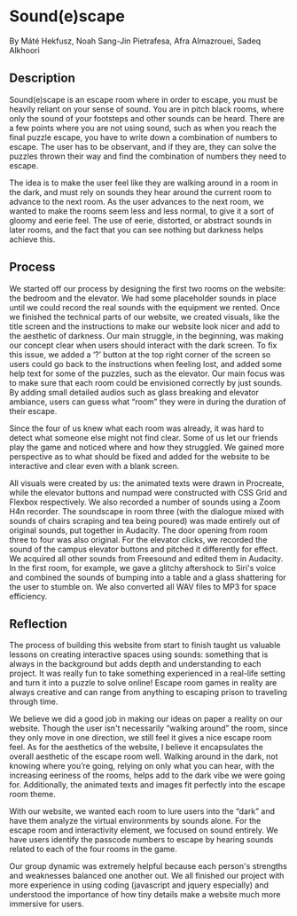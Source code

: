 # Sound(e)scape
By Máté Hekfusz, Noah Sang-Jin Pietrafesa, Afra Almazrouei, Sadeq Alkhoori

## Description
Sound(e)scape is an escape room where in order to escape, you must be heavily reliant on your sense of sound. You are in pitch black rooms, where only the sound of your footsteps and other sounds can be heard. There are a few points where you are not using sound, such as when you reach the final puzzle escape, you have to write down a combination of numbers to escape. The user has to be observant, and if they are, they can solve the puzzles thrown their way and find the combination of numbers they need to escape.

The idea is to make the user feel like they are walking around in a room in the dark, and must rely on sounds they hear around the current room to advance to the next room. As the user advances to the next room, we wanted to make the rooms seem less and less normal, to give it a sort of gloomy and eerie feel. The use of eerie, distorted, or abstract sounds in later rooms, and the fact that you can see nothing but darkness helps achieve this.

## Process
We started off our process by designing the first two rooms on the website: the bedroom and the elevator. We had some placeholder sounds in place until we could record the real sounds with the equipment we rented. Once we finished the technical parts of our website, we created visuals, like the title screen and the instructions to make our website look nicer and add to the aesthetic of darkness. Our main struggle, in the beginning, was making our concept clear when users should interact with the dark screen. To fix this issue, we added a ‘?’ button at the top right corner of the screen so users could go back to the instructions when feeling lost, and added some help text for some of the puzzles, such as the elevator. Our main focus was to make sure that each room could be envisioned correctly by just sounds. By adding small detailed audios such as glass breaking and elevator ambiance, users can guess what “room” they were in during the duration of their escape. 

Since the four of us knew what each room was already, it was hard to detect what someone else might not find clear. Some of us let our friends play the game and noticed where and how they struggled. We gained more perspective as to what should be fixed and added for the website to be interactive and clear even with a blank screen. 

All visuals were created by us: the animated texts were drawn in Procreate, while the elevator buttons and numpad were constructed with CSS Grid and Flexbox respectively. We also recorded a number of sounds using a Zoom H4n recorder. The soundscape in room three (with the dialogue mixed with sounds of chairs scraping and tea being poured) was made entirely out of original sounds, put together in Audacity. The door opening from room three to four was also original. For the elevator clicks, we recorded the sound of the campus elevator buttons and pitched it differently for effect.
We acquired all other sounds from Freesound and edited them in Audacity. In the first room, for example, we gave a glitchy aftershock to Siri's voice and combined the sounds of bumping into a table and a glass shattering for the user to stumble on. We also converted all WAV files to MP3 for space efficiency.

## Reflection
The process of building this website from start to finish taught us valuable lessons on creating interactive spaces using sounds: something that is always in the background but adds depth and understanding to each project. It was really fun to take something experienced in a real-life setting and turn it into a puzzle to solve online! Escape room games in reality are always creative and can range from anything to escaping prison to traveling through time. 

We believe we did a good job in making our ideas on paper a reality on our website. Though the user isn't necessarily “walking around” the room, since they only move in one direction, we still feel it gives a nice escape room feel. As for the aesthetics of the website, I believe it encapsulates the overall aesthetic of the escape room well. Walking around in the dark, not knowing where you’re going, relying on only what you can hear, with the increasing eeriness of the rooms, helps add to the dark vibe we were going for. Additionally, the animated texts and images fit perfectly into the escape room theme. 

With our website, we wanted each room to lure users into the “dark” and have them analyze the virtual environments by sounds alone. For the escape room and interactivity element, we focused on sound entirely. We have users identify the passcode numbers to escape by hearing sounds related to each of the four rooms in the game. 

Our group dynamic was extremely helpful because each person's strengths and weaknesses balanced one another out. We all finished our project with more experience in using coding (javascript and jquery especially) and understood the importance of how tiny details make a website much more immersive for users. 



